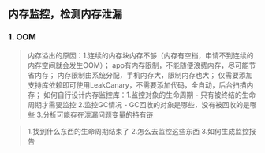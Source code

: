 ## 内存监控，检测内存泄漏
### 1. OOM
> 内存溢出的原因：1.连续的内存块内存不够（内存有空档，申请不到连续的内存空间就会发生OOM）；
> app有内存限制，不能随便浪费内存，尽可能节省内存；
> 内存限制由系统分配，手机内存大，限制内存也大；
> 仅需要添加支持库依赖即可使用LeakCanary，不需要添加代码，全自动，后台扫描内存；
> 如何自行设计内存监控库：1.监控对象的生命周期 - 只有被终结的生命周期才需要监控 2.监控GC情况 - GC回收的对象是哪些，没有被回收的是哪些 3.分析可能存在泄漏问题变量的持有链

> 1.找到什么东西的生命周期结束了 2.怎么去监控这些东西 3.如何生成监控报告
